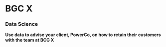 # BGC X
### Data Science

**Use data to advise your client, PowerCo, on how to retain their customers with the team at BCG X**